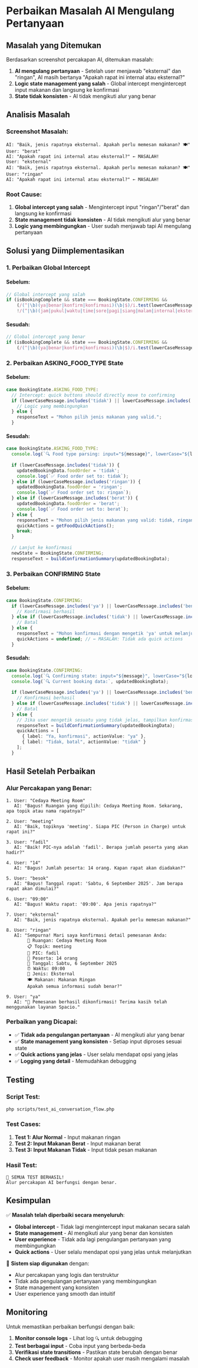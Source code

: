 # Perbaikan Masalah AI Mengulang Pertanyaan

## Masalah yang Ditemukan

Berdasarkan screenshot percakapan AI, ditemukan masalah:
1. **AI mengulang pertanyaan** - Setelah user menjawab "eksternal" dan "ringan", AI masih bertanya "Apakah rapat ini internal atau eksternal?"
2. **Logic state management yang salah** - Global intercept mengintercept input makanan dan langsung ke konfirmasi
3. **State tidak konsisten** - AI tidak mengikuti alur yang benar

## Analisis Masalah

### Screenshot Masalah:
```
AI: "Baik, jenis rapatnya eksternal. Apakah perlu memesan makanan? 🍽️"
User: "berat"
AI: "Apakah rapat ini internal atau eksternal?" ← MASALAH!
User: "eksternal"
AI: "Baik, jenis rapatnya eksternal. Apakah perlu memesan makanan? 🍽️"
User: "ringan"
AI: "Apakah rapat ini internal atau eksternal?" ← MASALAH!
```

### Root Cause:
1. **Global intercept yang salah** - Mengintercept input "ringan"/"berat" dan langsung ke konfirmasi
2. **State management tidak konsisten** - AI tidak mengikuti alur yang benar
3. **Logic yang membingungkan** - User sudah menjawab tapi AI mengulang pertanyaan

## Solusi yang Diimplementasikan

### 1. Perbaikan Global Intercept

#### Sebelum:
```typescript
// Global intercept yang salah
if (isBookingComplete && state === BookingState.CONFIRMING && 
    (/(^|\b)(ya|benar|konfirm|konfirmasi)(\b|$)/i.test(lowerCaseMessage)) && 
    !/(^|\b)(jam|pukul|waktu|time|sore|pagi|siang|malam|internal|eksternal|external|tidak|ringan|berat)(\b|$)/i.test(lowerCaseMessage)) {
```

#### Sesudah:
```typescript
// Global intercept yang benar
if (isBookingComplete && state === BookingState.CONFIRMING && 
    (/(^|\b)(ya|benar|konfirm|konfirmasi)(\b|$)/i.test(lowerCaseMessage))) {
```

### 2. Perbaikan ASKING_FOOD_TYPE State

#### Sebelum:
```typescript
case BookingState.ASKING_FOOD_TYPE:
  // Intercept: quick buttons should directly move to confirming
  if (lowerCaseMessage.includes('tidak') || lowerCaseMessage.includes('ringan') || lowerCaseMessage.includes('berat')) {
    // Logic yang membingungkan
  } else {
    responseText = "Mohon pilih jenis makanan yang valid.";
  }
```

#### Sesudah:
```typescript
case BookingState.ASKING_FOOD_TYPE:
  console.log(`🔍 Food type parsing: input="${message}", lowerCase="${lowerCaseMessage}"`);
  
  if (lowerCaseMessage.includes('tidak')) {
    updatedBookingData.foodOrder = 'tidak';
    console.log(`✅ Food order set to: tidak`);
  } else if (lowerCaseMessage.includes('ringan')) {
    updatedBookingData.foodOrder = 'ringan';
    console.log(`✅ Food order set to: ringan`);
  } else if (lowerCaseMessage.includes('berat')) {
    updatedBookingData.foodOrder = 'berat';
    console.log(`✅ Food order set to: berat`);
  } else {
    responseText = "Mohon pilih jenis makanan yang valid: tidak, ringan, atau berat.";
    quickActions = getFoodQuickActions();
    break;
  }
  
  // Lanjut ke konfirmasi
  newState = BookingState.CONFIRMING;
  responseText = buildConfirmationSummary(updatedBookingData);
```

### 3. Perbaikan CONFIRMING State

#### Sebelum:
```typescript
case BookingState.CONFIRMING:
  if (lowerCaseMessage.includes('ya') || lowerCaseMessage.includes('benar') || lowerCaseMessage.includes('konfirm')) {
    // Konfirmasi berhasil
  } else if (lowerCaseMessage.includes('tidak') || lowerCaseMessage.includes('batal')) {
    // Batal
  } else {
    responseText = "Mohon konfirmasi dengan mengetik 'ya' untuk melanjutkan atau 'tidak' untuk membatalkan.";
    quickActions = undefined; // ← MASALAH: Tidak ada quick actions
  }
```

#### Sesudah:
```typescript
case BookingState.CONFIRMING:
  console.log(`🔍 Confirming state: input="${message}", lowerCase="${lowerCaseMessage}"`);
  console.log(`🔍 Current booking data:`, updatedBookingData);
  
  if (lowerCaseMessage.includes('ya') || lowerCaseMessage.includes('benar') || lowerCaseMessage.includes('konfirm')) {
    // Konfirmasi berhasil
  } else if (lowerCaseMessage.includes('tidak') || lowerCaseMessage.includes('batal')) {
    // Batal
  } else {
    // Jika user mengetik sesuatu yang tidak jelas, tampilkan konfirmasi lagi
    responseText = buildConfirmationSummary(updatedBookingData);
    quickActions = [
      { label: "Ya, konfirmasi", actionValue: "ya" },
      { label: "Tidak, batal", actionValue: "tidak" }
    ];
  }
```

## Hasil Setelah Perbaikan

### Alur Percakapan yang Benar:
```
1. User: "Cedaya Meeting Room"
   AI: "Bagus! Ruangan yang dipilih: Cedaya Meeting Room. Sekarang, apa topik atau nama rapatnya?"

2. User: "meeting"
   AI: "Baik, topiknya 'meeting'. Siapa PIC (Person in Charge) untuk rapat ini?"

3. User: "fadil"
   AI: "Baik! PIC-nya adalah 'fadil'. Berapa jumlah peserta yang akan hadir?"

4. User: "14"
   AI: "Bagus! Jumlah peserta: 14 orang. Kapan rapat akan diadakan?"

5. User: "besok"
   AI: "Bagus! Tanggal rapat: 'Sabtu, 6 September 2025'. Jam berapa rapat akan dimulai?"

6. User: "09:00"
   AI: "Bagus! Waktu rapat: '09:00'. Apa jenis rapatnya?"

7. User: "eksternal"
   AI: "Baik, jenis rapatnya eksternal. Apakah perlu memesan makanan?"

8. User: "ringan"
   AI: "Sempurna! Mari saya konfirmasi detail pemesanan Anda:
        🏢 Ruangan: Cedaya Meeting Room
        📋 Topik: meeting
        👤 PIC: fadil
        👥 Peserta: 14 orang
        📅 Tanggal: Sabtu, 6 September 2025
        ⏰ Waktu: 09:00
        🤝 Jenis: Eksternal
        🍽️ Makanan: Makanan Ringan
        Apakah semua informasi sudah benar?"

9. User: "ya"
   AI: "🎉 Pemesanan berhasil dikonfirmasi! Terima kasih telah menggunakan layanan Spacio."
```

### Perbaikan yang Dicapai:
- ✅ **Tidak ada pengulangan pertanyaan** - AI mengikuti alur yang benar
- ✅ **State management yang konsisten** - Setiap input diproses sesuai state
- ✅ **Quick actions yang jelas** - User selalu mendapat opsi yang jelas
- ✅ **Logging yang detail** - Memudahkan debugging

## Testing

### Script Test:
```bash
php scripts/test_ai_conversation_flow.php
```

### Test Cases:
1. **Test 1: Alur Normal** - Input makanan ringan
2. **Test 2: Input Makanan Berat** - Input makanan berat
3. **Test 3: Input Makanan Tidak** - Input tidak pesan makanan

### Hasil Test:
```
🎉 SEMUA TEST BERHASIL!
Alur percakapan AI berfungsi dengan benar.
```

## Kesimpulan

✅ **Masalah telah diperbaiki secara menyeluruh**:
- **Global intercept** - Tidak lagi mengintercept input makanan secara salah
- **State management** - AI mengikuti alur yang benar dan konsisten
- **User experience** - Tidak ada lagi pengulangan pertanyaan yang membingungkan
- **Quick actions** - User selalu mendapat opsi yang jelas untuk melanjutkan

🎯 **Sistem siap digunakan** dengan:
- Alur percakapan yang logis dan terstruktur
- Tidak ada pengulangan pertanyaan yang membingungkan
- State management yang konsisten
- User experience yang smooth dan intuitif

## Monitoring

Untuk memastikan perbaikan berfungsi dengan baik:
1. **Monitor console logs** - Lihat log `🔍` untuk debugging
2. **Test berbagai input** - Coba input yang berbeda-beda
3. **Verifikasi state transitions** - Pastikan state berubah dengan benar
4. **Check user feedback** - Monitor apakah user masih mengalami masalah

